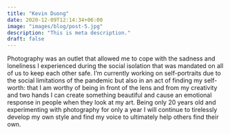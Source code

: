 ```yaml
---
title: "Kevin Duong"
date: 2020-12-09T12:14:34+06:00
image: "images/blog/post-5.jpg"
description: "This is meta description."
draft: false
---
```


Photography was an outlet that allowed me to cope with the sadness and loneliness I experienced during the social isolation that was mandated on all of us to keep each other safe. I’m currently working on self-portraits due to the social limitations of the pandemic but also in an act of finding my self-worth: that I am worthy of being in front of the lens and from my creativity and two hands I can create something beautiful and cause an emotional response in people when they look at my art. Being only 20 years old and experimenting with photography for only a year I will continue to tirelessly develop my own style and find my voice to ultimately help others find their own. 

